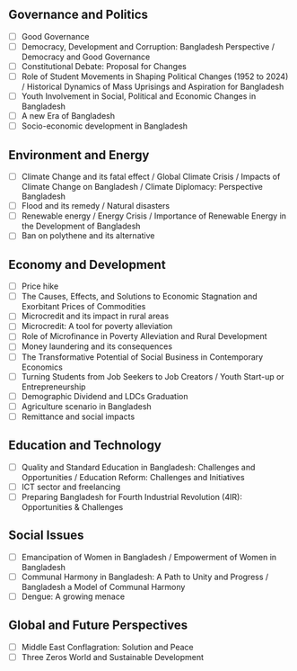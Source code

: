 ## Governance and Politics 
- [ ] Good Governance 
- [ ] Democracy, Development and Corruption: Bangladesh Perspective / Democracy and Good Governance 
- [ ] Constitutional Debate: Proposal for Changes 
- [ ] Role of Student Movements in Shaping Political Changes (1952 to 2024) / Historical Dynamics of Mass Uprisings and Aspiration for Bangladesh 
- [ ] Youth Involvement in Social, Political and Economic Changes in Bangladesh 
- [ ] A new Era of Bangladesh 
- [ ] Socio-economic development in Bangladesh 
## Environment and Energy 
- [ ] Climate Change and its fatal effect / Global Climate Crisis / Impacts of Climate Change on Bangladesh / Climate Diplomacy: Perspective Bangladesh 
- [ ] Flood and its remedy / Natural disasters 
- [ ] Renewable energy / Energy Crisis / Importance of Renewable Energy in the Development of Bangladesh 
- [ ] Ban on polythene and its alternative 
## Economy and Development 
- [ ] Price hike 
- [ ] The Causes, Effects, and Solutions to Economic Stagnation and Exorbitant Prices of Commodities 
- [ ] Microcredit and its impact in rural areas 
- [ ] Microcredit: A tool for poverty alleviation 
- [ ] Role of Microfinance in Poverty Alleviation and Rural Development 
- [ ] Money laundering and its consequences 
- [ ] The Transformative Potential of Social Business in Contemporary Economics 
- [ ] Turning Students from Job Seekers to Job Creators / Youth Start-up or Entrepreneurship
- [ ] Demographic Dividend and LDCs Graduation 
- [ ] Agriculture scenario in Bangladesh
- [ ] Remittance and social impacts 
## Education and Technology
- [ ] Quality and Standard Education in Bangladesh: Challenges and Opportunities / Education Reform: Challenges and Initiatives
- [ ] ICT sector and freelancing
- [ ] Preparing Bangladesh for Fourth Industrial Revolution (4IR): Opportunities & Challenges 
## Social Issues 
- [ ] Emancipation of Women in Bangladesh / Empowerment of Women in Bangladesh
- [ ] Communal Harmony in Bangladesh: A Path to Unity and Progress / Bangladesh a Model of Communal Harmony 
- [ ] Dengue: A growing menace 
## Global and Future Perspectives 
- [ ] Middle East Conflagration: Solution and Peace
- [ ] Three Zeros World and Sustainable Development